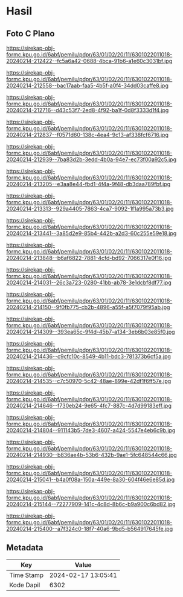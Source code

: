 # Hasil

## Foto C Plano

https://sirekap-obj-formc.kpu.go.id/6abf/pemilu/pdpr/63/01/02/20/11/6301022011018-20240214-212422--fc5a6a42-0688-4bca-91b6-a1e60c3031bf.jpg

https://sirekap-obj-formc.kpu.go.id/6abf/pemilu/pdpr/63/01/02/20/11/6301022011018-20240214-212558--bac17aab-faa5-4b5f-a0f4-34dd03caffe8.jpg

https://sirekap-obj-formc.kpu.go.id/6abf/pemilu/pdpr/63/01/02/20/11/6301022011018-20240214-212716--d43c53f7-2ed8-4f92-ba1f-0d8f3333d1f4.jpg

https://sirekap-obj-formc.kpu.go.id/6abf/pemilu/pdpr/63/01/02/20/11/6301022011018-20240214-212837--f0571d60-138c-4ea4-9c13-af338fcf6716.jpg

https://sirekap-obj-formc.kpu.go.id/6abf/pemilu/pdpr/63/01/02/20/11/6301022011018-20240214-212939--7ba83d2b-3edd-4b0a-94e7-ec73f00a92c5.jpg

https://sirekap-obj-formc.kpu.go.id/6abf/pemilu/pdpr/63/01/02/20/11/6301022011018-20240214-213205--e3aa8e44-fbd1-4f4a-9f48-db3daa789fbf.jpg

https://sirekap-obj-formc.kpu.go.id/6abf/pemilu/pdpr/63/01/02/20/11/6301022011018-20240214-213313--929a4405-7863-4ca7-9092-1f1a995a73b3.jpg

https://sirekap-obj-formc.kpu.go.id/6abf/pemilu/pdpr/63/01/02/20/11/6301022011018-20240214-213441--3a85d2e9-85b4-442b-a2d3-60c255e59e18.jpg

https://sirekap-obj-formc.kpu.go.id/6abf/pemilu/pdpr/63/01/02/20/11/6301022011018-20240214-213848--b6af6822-7881-4cfd-bd92-7066317e0f16.jpg

https://sirekap-obj-formc.kpu.go.id/6abf/pemilu/pdpr/63/01/02/20/11/6301022011018-20240214-214031--26c3a723-0280-41bb-ab78-3e1dcbf8df77.jpg

https://sirekap-obj-formc.kpu.go.id/6abf/pemilu/pdpr/63/01/02/20/11/6301022011018-20240214-214150--9f0fb775-cb2b-4896-a55f-a5f7079f95ab.jpg

https://sirekap-obj-formc.kpu.go.id/6abf/pemilu/pdpr/63/01/02/20/11/6301022011018-20240214-214309--393ea65c-9f4d-45b7-a134-3eb6b03e85f0.jpg

https://sirekap-obj-formc.kpu.go.id/6abf/pemilu/pdpr/63/01/02/20/11/6301022011018-20240214-214436--c9cfc10c-8549-4b11-bdc3-781373b6cf5a.jpg

https://sirekap-obj-formc.kpu.go.id/6abf/pemilu/pdpr/63/01/02/20/11/6301022011018-20240214-214535--c7c50970-5c42-48ae-899e-42df1f6ff57e.jpg

https://sirekap-obj-formc.kpu.go.id/6abf/pemilu/pdpr/63/01/02/20/11/6301022011018-20240214-214646--f730eb24-9e65-4fc7-887c-4d7d99183eff.jpg

https://sirekap-obj-formc.kpu.go.id/6abf/pemilu/pdpr/63/01/02/20/11/6301022011018-20240214-214804--911143b5-7de3-4607-a424-5547e4eb6c9b.jpg

https://sirekap-obj-formc.kpu.go.id/6abf/pemilu/pdpr/63/01/02/20/11/6301022011018-20240214-214930--b836ae4b-53b6-432b-9ae1-5fc648544c66.jpg

https://sirekap-obj-formc.kpu.go.id/6abf/pemilu/pdpr/63/01/02/20/11/6301022011018-20240214-215041--b4a0f08a-150a-449e-8a30-604f46e6e85d.jpg

https://sirekap-obj-formc.kpu.go.id/6abf/pemilu/pdpr/63/01/02/20/11/6301022011018-20240214-215144--72277909-141c-4c8d-8b6c-b9a900c6bd82.jpg

https://sirekap-obj-formc.kpu.go.id/6abf/pemilu/pdpr/63/01/02/20/11/6301022011018-20240214-215400--a7f324c0-18f7-40a6-9bd5-b564917645fe.jpg


## Metadata

| Key        | Value               |
| ---------- | ------------------- |
| Time Stamp | 2024-02-17 13:05:41 |
| Kode Dapil | 6302                |



